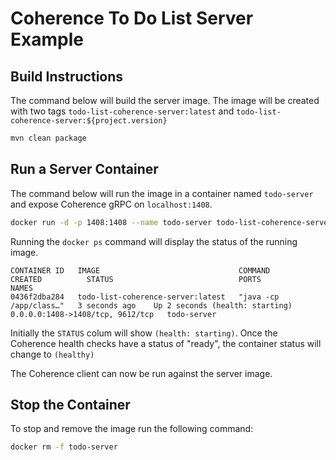 # Coherence To Do List Server Example

## Build Instructions

The command below will build the server image.
The image will be created with two tags `todo-list-coherence-server:latest`
and `todo-list-coherence-server:${project.version}`

```bash
mvn clean package
```

## Run a Server Container

The command below will run the image in a container named `todo-server` 
and expose Coherence gRPC on `localhost:1408`.

```bash
docker run -d -p 1408:1408 --name todo-server todo-list-coherence-server:latest 
```

Running the `docker ps` command will display the status of the running image.

```
CONTAINER ID   IMAGE                               COMMAND                  CREATED          STATUS                            PORTS                              NAMES
0436f2dba284   todo-list-coherence-server:latest   "java -cp /app/class…"   3 seconds ago    Up 2 seconds (health: starting)   0.0.0.0:1408->1408/tcp, 9612/tcp   todo-server
 ```

Initially the `STATUS` colum will show `(health: starting)`. 
Once the Coherence health checks have a status of "ready", the container status will change to `(healthy)`

The Coherence client can now be run against the server image.

## Stop the Container

To stop and remove the image run the following command:

```bash
docker rm -f todo-server 
```
